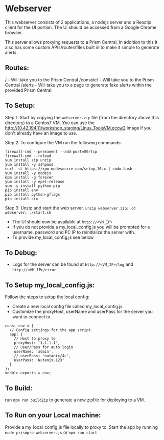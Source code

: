 Webserver
====================

This webserver consists of 2 applications, a nodejs server and a Reactjs client for the UI portion. The UI should be accessed from a Google Chrome browser.

This server allows proxying requests to a Prism Central. In addition to this it also has some custom APIs/routes/files built in to make it simple to generate alerts.

Routes:
------------
/ - Will take you to the Prism Central
/console/ - Will take you to the Prism Central
/alerts - Will take you to a page to generate fake alerts within the provided Prism Central

To Setup:
------------
Step 1: Start by copying the `webserver.zip` file
(from the directory above this directory) to a Centos7 VM. You can use the http://10.42.194.11/workshop_staging/Linux_ToolsVM.qcow2 image if you don't already have an image to use.

Step 2: To configure the VM run the following commands:

```
firewall-cmd --permanent --add-port=80/tcp
firewall-cmd --reload
yum install zip unzip
yum install -y sshpass
curl -sL https://rpm.nodesource.com/setup_10.x | sudo bash -
yum install -y nodejs
npm install -g forever
yum install -y epel-release
yum -y install python-pip
pip install env
pip install python-gflags
pip install six
```

Step 3: Unzip and start the web server. `unzip webserver.zip; cd webserver; ./start.sh`
* The UI should now be available at `http://<VM_IP>`
* If you do not provide a my_local_config.js you will be prompted for a username, password and PC IP to reinitialize the server with.
* To provide my_local_config.js see below

To Debug:
------------
* Logs for the server can be found at `http://<VM_IP>/log` and `http://<VM_IP>/error`


To Setup my_local_config.js:
------------
Follow the steps to setup the local config:
* Create a new local config file called my_local_config.js.
* Customize the proxyHost, userName and userPass for the server you want to connect to.

```
const env = {
  // Config settings for the app script.
  app: {
    // Host to proxy to
    proxyHost: '1.1.1.1',
    // User/Pass for auto login
    userName: 'admin',
    // userPass: 'nutanix/4u',
    userPass: 'Nutanix.123'
  }
};
module.exports = env;

```

To Build:
------------
run `npm run buildZip` to generate a new zipfile for deploying to a VM.

To Run on your Local machine:
------------
Provide a my_local_config.js file locally to proxy to.
Start the app by running `node prismpro-webserver.js` or `npm run start`
